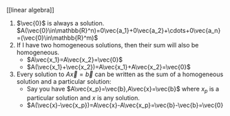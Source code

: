 [[linear algebra]]

1) $\vec{0}$ is always a solution. $A(\vec{0}\in\mathbb{R}^n)=0\vec{a_1}+0\vec{a_2}+\cdots+0\vec{a_n}=(\vec{0}\in\mathbb{R}^m)$
2) If I have two homogeneous solutions, then their sum will also be homogeneous.
	- $A\vec{x_1}=A\vec{x_2}=\vec{0}$
	- $A(\vec{x_1}+\vec{x_2})=A\vec{x_1}+A\vec{x_2}=\vec{0}$
3) Every solution to $A\vec{x}=\vec{b}$ can be written as the sum of a homogeneous solution and a particular solution:
	- Say you have $A\vec{x_p}=\vec{b},A\vec{x}=\vec{b}$ where $x_p$ is a particular solution and $x$ is any solution.
	- $A(\vec{x}-\vec{x_p})=A\vec{x}-A\vec{x_p}=\vec{b}-\vec{b}=\vec{0} 